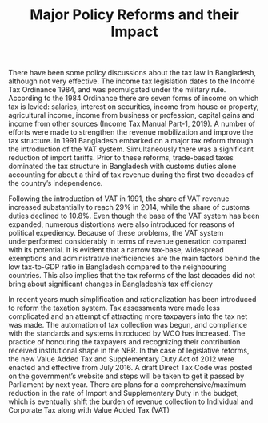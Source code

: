 ﻿---
layout: post
title:  Major Policy Reforms and their Impact  
---

There have been some policy discussions about the tax law in Bangladesh, although not very effective.
The income tax legislation dates to the Income Tax Ordinance 1984, and was promulgated under the
military rule. According to the 1984 Ordinance there are seven forms of income on which tax is levied:
salaries, interest on securities, income from house or property, agricultural income, income from
business or profession, capital gains and income from other sources (Income Tax Manual Part-1, 2019). A number of efforts were made to strengthen the revenue mobilization and improve the tax structure.
In 1991 Bangladesh embarked on a major tax reform through the introduction of the VAT system.
Simultaneously there was a significant reduction of import tariffs. Prior to these reforms, trade-based
taxes dominated the tax structure in Bangladesh with customs duties alone accounting for about a third
of tax revenue during the first two decades of the country’s independence.

Following the introduction of VAT in 1991, the share of VAT revenue increased substantially to reach
29% in 2014, while the share of customs duties declined to 10.8%. Even though the base of the VAT
system has been expanded, numerous distortions were also introduced for reasons of political
expediency. Because of these problems, the VAT system underperformed considerably in terms of
revenue generation compared with its potential. It is evident that a narrow tax-base, widespread
exemptions and administrative inefficiencies are the main factors behind the low tax-to-GDP ratio in
Bangladesh compared to the neighbouring countries. This also implies that the tax reforms of the last
decades did not bring about significant changes in Bangladesh’s tax efficiency

In recent years much simplification and rationalization has been introduced to reform the taxation
system. Tax assessments were made less complicated and an attempt of attracting more taxpayers into
the tax net was made. The automation of tax collection was begun, and compliance with the standards
and systems introduced by WCO has increased. The practice of honouring the taxpayers and recognizing
their contribution received institutional shape in the NBR. In the case of legislative reforms, the new
Value Added Tax and Supplementary Duty Act of 2012 were enacted and effective from July
2016. A draft Direct Tax Code was posted on the government’s website and steps will be taken to get it
passed by Parliament by next year. There are plans for a comprehensive/maximum reduction in the rate
of Import and Supplementary Duty in the budget, which is eventually
shift the burden of revenue collection to Individual and Corporate Tax along with Value Added Tax (VAT)



